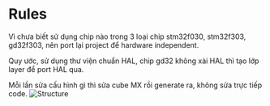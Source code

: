 # Rules

Vì chưa biết sử dụng chip nào trong 3 loại chip stm32f030, stm32f303, gd32f303, nên port lại project để hardware independent.

Quy ước, sử dụng thư viện chuẩn HAL, chip gd32 không xài HAL thì tạo lớp layer để port HAL qua.

Mỗi lần sửa cấu hình gì thì sửa cube MX rồi generate ra, không sửa trực tiếp code.
![Structure](./Images/structure.png)